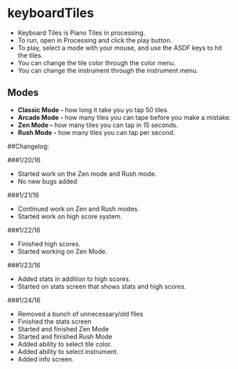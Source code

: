 # keyboardTiles

* Keyboard Tiles is Piano Tiles in processing.
* To run, open in Processing and click the play button.
* To play, select a mode with your mouse, and use the ASDF keys to hit the tiles.
* You can change the tile color through the color menu.
* You can change the instrument through the instrument menu.

## Modes
* **Classic Mode -** how long it take you yo tap 50 tiles.
* **Arcade Mode -** how many tiles you can tape before you make a mistake.
* **Zen Mode -** how many tiles you can tap in 15 seconds.
* **Rush Mode -** how many tiles you can tap per second. 

##Changelog:

###1/20/16 
* Started work on the Zen mode and Rush mode.
* No new bugs added

###1/21/16 
* Continued work on Zen and Rush modes.
* Started work on high score system. 

###1/22/16 
* Finished high scores. 
* Started working on Zen Mode.

###1/23/16
* Added stats in addition to high scores.
* Started on stats screen that shows stats and high scores.

###1/24/16
* Removed a bunch of unnecessary/old files
* Finished the stats screen
* Started and finished Zen Mode
* Started and finished Rush Mode
* Added ability to select tile color.
* Added ability to select instrument.
* Added info screen.
